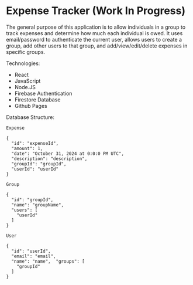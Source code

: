 # Expense Tracker (Work In Progress)

The general purpose of this application is to allow individuals in a group to track expenses and determine how much each individual is owed. It uses email/password to authenticate the current user, allows users to create a group, add other users to that group, and add/view/edit/delete expenses in specific groups.

Technologies:

- React
- JavaScript
- Node.JS
- Firebase Authentication
- Firestore Database
- Github Pages

Database Structure:

`Expense`

```
{
  "id": "expenseId",
  "amount": 1,
  "date": "October 31, 2024 at 0:0:0 PM UTC",
  "description": "description",
  "groupId": "groupId",
  "userId": "userId"
}
```

`Group`

```
{
  "id": "groupId",
  "name": "groupName",
  "users": [
    "userId"
  ]
}
```

`User`

```
{
  "id": "userId",
  "email": "email",
  "name": "name",  "groups": [
    "groupId"
  ]
}
```
